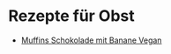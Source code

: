 Rezepte für Obst
=====================

* [Muffins Schokolade mit Banane Vegan](vegan_schoki_bananen_muffins.md)
